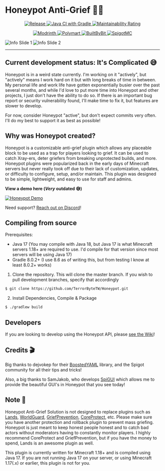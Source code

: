 # Honeypot Anti-Grief 🍯🚫

<p align="center">
    <a href="https://jitpack.io/#TerrorByteTW/Honeypot">
        <img alt="Release" src="https://jitpack.io/v/TerrorByteTW/Honeypot.svg">
    </a>
    <a href="https://github.com/TerrorByteTW/Honeypot/actions/workflows/gradle.yml">
        <img alt="Java CI with Gradle" src="https://github.com/TerrorByteTW/Honeypot/actions/workflows/gradle.yml/badge.svg?branch=master">
    </a>
    <a href="https://sonarcloud.io/summary/new_code?id=TerrorByteTW_Honeypot">
        <img alt="Maintainability Rating" src="https://sonarcloud.io/api/project_badges/measure?project=TerrorByteTW_Honeypot&metric=sqale_rating">
    </a>
</p>


<p align="center">
    <a href="https://modrinth.com/plugin/honeypot">
        <img alt="Modrinth" src="https://img.shields.io/badge/Download%20at-Modrinth-brightgreen?style=for-the-badge&logo=modrinth">
    </a>
    <a href="https://polymart.org/resource/honeypot-anti-grief.2756">
        <img alt="Polymart" src="https://img.shields.io/badge/Download%20At-Polymart-%2303a092?style=for-the-badge">
    </a>
    <a href="https://builtbybit.com/resources/honeypot-anti-grief.24799/">
        <img alt="BuiltByBit" src="https://img.shields.io/badge/Download%20At-BuiltByBit-%232c86c1?style=for-the-badge">
    </a>
    <a href="https://www.spigotmc.org/resources/honeypot-anti-grief.96665/">
        <img alt="SpigotMC" src="https://img.shields.io/badge/Download%20At-SpigotMC-yellow?style=for-the-badge">
    </a>
</p>

![Info Slide 1](https://i.imgur.com/pFi4FMk.png)
![Info Slide 2](https://i.imgur.com/o1jEa1c.png)

***

## Current development status: It's Complicated 😅

Honeypot is in a weird state currently. I'm working on it "actively", but "actively" means I work hard on it but with long breaks of time in between.
My personal life and work life have gotten exponentially busier over the past several months, and while I'd love to put more time into Honeypot and other projects,
I just don't have the ability to do so. If there is an important bug report or security vulnerability found, I'll make time to fix it, but features are slower to develop.

For now, consider Honeypot "active", but don't expect commits very often. I'll do my best to support it as best as possible!

## Why was Honeypot created?

Honeypot is a customizable anti-grief plugin which allows any placeable block to be used as a trap for players looking
to grief. It can be used to catch Xray-ers, deter griefers from breaking unprotected builds, and more.
Honeypot plugins were popularized back in the early days of Minecraft servers but never really took off due to their
lack of customization, updates, or difficulty to configure, setup, and/or maintain. This plugin was designed to be
simple, lightweight, and easy to use for staff and admins.

**View a demo here (*Very* outdated 😅)**

[![Honeypot Demo](https://img.youtube.com/vi/M58d5X3NpP0/0.jpg)](https://www.youtube.com/watch?v=M58d5X3NpP0)

Need support? [Reach out on Discord](http://discord.gg/DpcdgTbPnU)!

## Compiling from source

Prerequisites:

- Java 17 (You may compile with Java 18, but Java 17 is what Minecraft servers 1.18+ are required to use. I'd compile
  for that version since most servers will be using Java 17)
- Gradle 8.0.2+ (I use 8.6 as of writing this, but from testing I know at least 8.0.2+ works)

1. Clone the repository. This will clone the master branch. If you wish to pull development branches, specify that
   accordingly

```bash
$ git clone https://github.com/TerrorByteTW/Honeypot.git
```

2. Install Dependencies, Compile & Package

```bash
$ ./gradlew build
```

## Developers

If you are looking to develop using the Honeypot API,
please [see the Wiki](https://github.com/TerrorByteTW/Honeypot/wiki/Developing-plugins-using-the-Honeypot-API)!

## Credits 🎬

Big thanks to dejvokep for
their [BoostedYAML](https://www.spigotmc.org/threads/%E2%9A%A1-boostedyaml-standalone-yaml-library-with-updater-and-comment-support-much-more-5min-setup-%E2%9A%A1.545585/)
library, and the Spigot community for all their tips and tricks!

Also, a big thanks to SamJakob, who develops [SpiGUI](https://github.com/SamJakob/SpiGUI) which allows me to provide the beautiful GUI's in Honeypot that you see today!

## Note 📒

Honeypot Anti-Grief Solution is not designed to replace plugins such
as [Lands](https://www.spigotmc.org/resources/lands-land-claim-plugin-grief-prevention-protection-gui-management-nations-wars-1-17-support.53313/), [WorldGuard](https://dev.bukkit.org/projects/worldguard), [GriefPrevention](https://www.spigotmc.org/resources/griefprevention.1884/), [CoreProtect](https://www.spigotmc.org/resources/coreprotect.8631/),
etc. Please make sure you have another protection and rollback plugin to prevent mass griefing. Honeypot is just meant
to keep honest people honest and to catch bad actors without moderators having to constantly monitor players. I highly
recommend CoreProtect and GriefPrevention, but if you have the money to spend, Lands is an awesome plugin as well.

This plugin is currently written for Minecraft 1.18+ and is compiled using Java 17. If you are not running Java 17 on your
server, or using Minecraft 1.17(.x) or earlier, this plugin is not for you.
